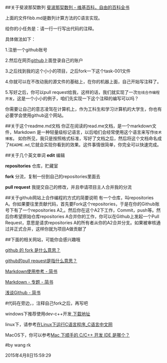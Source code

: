 ##关于斐波那契数列 
[斐波那契数列 - 维基百科，自由的百科全书](http://zh.wikipedia.org/wiki/%E6%96%90%E6%B3%A2%E9%82%A3%E5%A5%91%E6%95%B0%E5%88%97)

上面的文件fibb.md是数列计算方法的C语言实现。


给你的小任务是：请一行一行写出代码的注释。

具体做法如下：

1.注册一个github账号


2.然后在网页[github](https://github.com/)上面登录自己的账户


3.之后找到我的这个小小的项目，之后fork一下这个task-001文件


4.你就可以在不改动我的源文件的基础上，在你的机器上面，自己开始写注释了。


5.写好之后，你可以pull request给我，这样的话，我们就实现了一次`在线合作编程开发`，这是一个小小的例子，咱们先实现一下这个注释的编写可以吗？


你需要让自己的意志凌驾在计算机上，作为工科生和学习计算机的大学生，你也有必要学会使用github这个网站。

##关于这个readme.md文档
你正在阅读的read.me文档，是一个markdown文件，Markdown 是一种轻量级标记语言，以后咱们会经常使用这个语言来写作`技术博客`。
如你所见，我只是按照[]()格式标准，写好了文档之后，然后将这个文档命名成了`README.md`,它就会实现你看到的效果。这件事情很简单，你完全可以快速完成。


##关于几个英文单词
**edit** 编辑


**repositories** 仓库，贮藏室


**fork** 分流，复制一份到自己的repositories里面去


**pull request** 我提交自己的修改，并且申请项目主人合并我的分流

##关于github网站上合作编程的方式的简要说明
有一个仓库，叫repositories A。你如果要往里贡献代码，首先要Fork这个repositories，于是在你的Github账号下有了一个repositories A2,。然后你在这个A2下工作，Commit，push等。然后你希望原始仓库repositories A合并你的工作，你可以在Github上发起一个Pull Request，意思是请求repositories A的所有者从你的A2合并分支。如果被审核通过并正式合并，这样你就为项目A做贡献了

##下面的相关网站，可能你会感兴趣哦

[github 的 fork 是什么意思？](http://www.zhihu.com/question/20431718)


[github的pull request是指什么意思？](http://www.zhihu.com/question/21682976)


[Markdown使用参考 - 简书](http://www.jianshu.com/p/67cc81003064) 


[Markdown - 专题 - 简书](http://www.jianshu.com/c/BDu5F8) 


[浅谈Github - 简书](http://www.jianshu.com/p/b9077110e39c) 



#代码在旁边，，注释自己fork之后，再写吧

windows下推荐使用dev-c++开发,[下载地址](http://sourceforge.net/projects/orwelldevcpp/files/Setup%20Releases/)


linux下，请参考[在Linux下运行C语言程序_C语言中文网](http://c.biancheng.net/cpp/html/2759.html) 


MacOS下，你可以参考[Mac 下顺手的 C/C++ 开发 IDE 是哪个？](http://www.zhihu.com/question/19615915)

#by wang rk


2015年4月8日15:59:29

